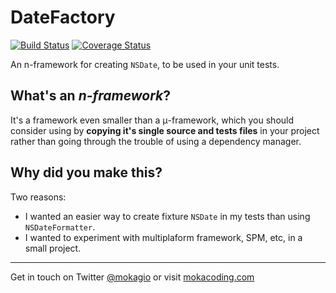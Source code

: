 # DateFactory

[![Build Status](https://travis-ci.org/mokagio/DateFactory.svg?branch=master)](https://travis-ci.org/mokagio/DateFactory)
[![Coverage Status](https://coveralls.io/repos/github/mokagio/DateFactory/badge.svg?branch=master)](https://coveralls.io/github/mokagio/DateFactory?branch=master)

An n-framework for creating `NSDate`, to be used in your unit tests.

## What's an _n-framework_?

It's a framework even smaller than a μ-framework, which you should consider
using by **copying it's single source and tests files** in your project rather
than going through the trouble of using a dependency manager.

## Why did you make this?

Two reasons:

- I wanted an easier way to create fixture `NSDate` in my tests than
using `NSDateFormatter`.
- I wanted to experiment with multiplaform framework, SPM, etc, in a small project.

---

Get in touch on Twitter [@mokagio](https://twitter.com/mokagio) or visit [mokacoding.com](http://mokacoding.com)
